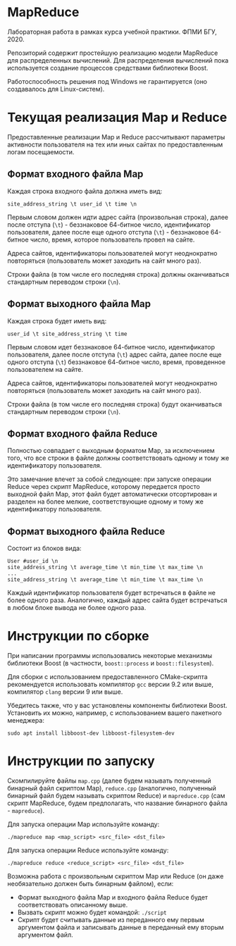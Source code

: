 # MapReduce

Лабораторная работа в рамках курса учебной практики. ФПМИ БГУ, 2020.

Репозиторий содержит простейшую реализацию модели MapReduce для распределенных
вычислений. Для распределения вычислений пока используется создание процессов
средствами библиотеки Boost.

Работоспособность решения под Windows не гарантируется (оно создавалось для
Linux-систем).

# Текущая реализация Map и Reduce

Предоставленные реализации Map и Reduce рассчитывают параметры активности
пользователя на тех или иных сайтах по предоставленным логам посещаемости.

## Формат входного файла Map

Каждая строка входного файла должна иметь вид:

`site_address_string \t user_id \t time \n`

Первым словом должен идти адрес сайта (произвольная строка), далее после 
отступа (`\t`) - беззнаковое 64-битное число, идентификатор пользователя,
далее после еще одного отступа (`\t`) - беззнаковое 64-битное число, время,
которое пользователь провел на сайте.

Адреса сайтов, идентификаторы пользователей могут неоднократно повторяться
(пользователь может заходить на сайт много раз).

Строки файла (в том числе его последняя строка) должны оканчиваться стандартным
переводом строки (`\n`).

## Формат выходного файла Map

Каждая строка будет иметь вид:

`user_id \t site_address_string \t time`

Первым словом идет беззнаковое 64-битное число, идентификатор пользователя,
далее после отступа (`\t`) адрес сайта, далее после еще одного отступа (`\t`)
беззнаковое 64-битное число, время, проведенное пользователем на сайте.

Адреса сайтов, идентификаторы пользователей могут неоднократно повторяться
(пользователь может заходить на сайт много раз).

Строки файла (в том числе его последняя строка) будут оканчиваться стандартным
переводом строки (`\n`).

## Формат входного файла Reduce

Полностью совпадает с выходным форматом Map, за исключением того, что все
строки в файле должны соответствовать одному и тому же идентификатору
пользователя.

Это замечание влечет за собой следующее: при запуске операции Reduce через
скрипт MapReduce, которому передается просто выходной файл Map, этот файл
будет автоматически отсортирован и разделен на более мелкие, соответствующие
одному и тому же идентификатору пользователя.

## Формат выходного файла Reduce

Состоит из блоков вида:
```
User #user_id \n
site_address_string \t average_time \t min_time \t max_time \n
...
site_address_string \t average_time \t min_time \t max_time \n
```

Каждый идентификатор пользователя будет встречаться в файле не более одного
раза. Аналогично, каждый адрес сайта будет встречаться в любом блоке вывода
не более одного раза.

# Инструкции по сборке

При написании программы использовались некоторые механизмы библиотеки Boost
(в частности, `boost::process` и `boost::filesystem`).

Для сборки с использованием предоставленного CMake-скрипта рекомендуется 
использовать компилятор `gcc` версии 9.2 или выше, компилятор `clang` версии
9 или выше.

Убедитесь также, что у вас установлены компоненты библиотеки Boost. Установить
их можно, например, с использованием вашего пакетного менеджера:

`sudo apt install libboost-dev libboost-filesystem-dev`

# Инструкции по запуску

Скомпилируйте файлы `map.cpp` (далее будем называть полученный бинарный файл
скриптом Map), `reduce.cpp` (аналогично, полученный бинарный файл будем
называть скриптом Reduce) и `mapreduce.cpp` (сам скрипт MapReduce, будем
предполагать, что название бинарного файла - `mapreduce`).

Для запуска операции Map используйте команду:

`./mapreduce map <map_script> <src_file> <dst_file>`

Для запуска операции Reduce используйте команду:

`./mapreduce reduce <reduce_script> <src_file> <dst_file>`

Возможна работа с произвольным скриптом Map или Reduce (он даже необязательно
должен быть бинарным файлом), если:
* Формат выходного файла Map и входного файла Reduce будет соответствовать 
описанному выше.
* Вызвать скрипт можно будет командой: `./script`
* Скрипт будет считывать данные из переданного ему первым аргументом файла
и записывать данные в переданный ему вторым аргументом файл.
